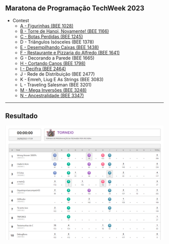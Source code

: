 ## Maratona de Programação TechWeek 2023

-   Contest
    -   [A - Figurinhas (BEE 1028)](https://github.com/tonhao-dev/Made-In-Acre/blob/main/beecrowd/1028/main.cpp)
    -   [B - Torre de Hanoi, Novamente! (BEE 1166)](https://github.com/tonhao-dev/Made-In-Acre/blob/main/beecrowd/1166/main.cpp)
    -   [C - Botas Perdidas (BEE 1245)](https://github.com/tonhao-dev/Made-In-Acre/blob/main/beecrowd/1245/main.cpp)
    -   D - Triângulos Isósceles (BEE 1378)
    -   [E - Desempilhando Caixas (BEE 1438)](https://github.com/tonhao-dev/Made-In-Acre/blob/main/beecrowd/1438/main.cpp)
    -   [F - Restaurante e Pizzaria do Alfredo (BEE 1641)](https://github.com/tonhao-dev/Made-In-Acre/blob/main/beecrowd/1641/main.cpp)
    -   G - Decorando a Parede (BEE 1665)
    -   [H - Cortando Canos (BEE 1798)](https://github.com/tonhao-dev/Made-In-Acre/blob/main/beecrowd/1798/main.cpp)
    -   [I - Decifra (BEE 2464)](https://github.com/tonhao-dev/Made-In-Acre/blob/main/beecrowd/2464/main.cpp)
    -   J - Rede de Distribuição (BEE 2477)
    -   K - Emreh, Liug E As Strings (BEE 3083)
    -   L - Traveling Salesman (BEE 3201)
    -   [M - Mega Inversões (BEE 3248)](https://github.com/tonhao-dev/Made-In-Acre/blob/main/beecrowd/3248/main.cpp)
    -   [N - Ancestralidade (BEE 3347)](https://github.com/tonhao-dev/Made-In-Acre/blob/main/beecrowd/3347/main.cpp)

---

## Resultado

![placar](resultado.png)
